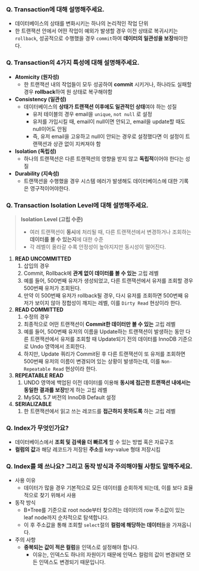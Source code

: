 ### Q. Transaction에 대해 설명해주세요.
- 데이터베이스의 상태를 변화시키는 하나의 논리적인 작업 단위
- 한 트랜잭션 안에서 어떤 작업이 예외가 발생할 경우 이전 상태로 복귀시키는 `rollback`, 성공적으로 수행했을 경우 `commit`하여 **데이터의 일관성을 보장**해야한다.
### Q. Transaction의 4가지 특성에 대해 설명해주세요.
- **Atomicity (원자성)**
    - 한 트랜잭션 내의 작업들이 모두 성공하여 **commit** 시키거나, 하나라도 실패할 경우 **rollback**하여 원 상태로 복구해야함
- **Consistency (일관성)**
    - 데이터베이스의 **상태가 트랜잭션 이후에도 일관적인 상태**여야 하는 성질
        - 유저 테이블의 경우 email을 `unique`, `not null` 로 설정
        - 유저를 가입시킬 때, email이 null이면 안되고, email을 update할 때도 null이어도 안됨
        - 즉, 유저 email을 고유하고 null이 안되는 경우로 설정했다면 이 설정이 트랜잭션과 상관 없이 지켜져야 함
- **Isolation (독립성)**
    - 하나의 트랜잭션은 다른 트랜잭션의 영향을 받지 않고 **독립적**이어야 한다는 성질
- **Durability (지속성)**
    - 트랜잭션을 수행했을 경우 시스템 에러가 발생해도 데이터베이스에 대한 기록은 영구적이어야한다.
### Q. Transaction Isolation Level에 대해 설명해주세요.
    
> **Isolation Level (고립 수준)**
> 
> - 여러 트랜잭션이 **동시**에 처리될 때, 다른 트랜잭션에서 변경하거나 조회하는 **데이터를 볼 수 있는지**에 대한 수준
> - 각 레벨이 올라갈 수록 안정성이 높아지지만 동시성이 떨어진다.
1. **READ UNCOMMITTED**
    1. 삽입의 경우
    2. Commit, Rollback에 **관계 없이 데이터를 볼 수 있는** 고립 레벨
    3. 예를 들어, 500번째 유저가 생성되었고, 다른 트랜잭션에서 유저를 조회할 경우 500번째 유저가 조회된다.
    4. 만약 이 500번째 유저가 rollback될 경우, 다시 유저를 조회하면 500번째 유저가 보이지 않아 정합성이 깨지는 레벨, 이를 `Dirty Read` 현상이라 한다.
2. **READ COMMITTED**
    1. 수정의 경우
    2. 최종적으로 어떤 트랜잭션이 **Commit한 데이터만 볼 수 있는** 고립 레벨
    3. 예를 들어, 500번째 유저의 이름을 Update하는 트랜잭션이 발생하는 동안 다른 트랜잭션에서 유저를 조회할 때 Update되기 전의 데이터를 InnoDB 기준으로 Undo 영역에서 조회한다.
    4. 하지만, Update 쿼리가 Commit된 후 다른 트랜잭션이 또 유저를 조회하면 500번째 유저의 이름이 변경되어 있는 상황이 발생하는데, 이를 `Non-Repeatable Read` 현상이라 한다.
3. **REPEATABLE READ**
    1. UNDO 영역에 백업된 이전 데이터를 이용해 **동시에 접근한 트랜잭션 내에서는 동일한 결과를 보장**받게 하는 고립 레벨
    2. MySQL 5.7 버전의 InnoDB Default 설정
4. **SERIALIZABLE**
    1. 한 트랜잭션에서 읽고 쓰는 레코드를 **접근하지 못하도록** 하는 고립 레벨
### Q. Index가 무엇인가요?
- 데이터베이스에서 **조회 및 검색을 더 빠르게** 할 수 있는 방법 혹은 자료구조
- **컬럼의 값**과 해당 레코드가 저장된 **주소**를 key-value 형태 저장시킴
### Q. Index를 왜 쓰나요? 그리고 동작 방식과 주의해야될 사항도 말해주세요.
- 사용 이유
    - 데이터가 많을 경우 기본적으로 모든 데이터를 순회하게 되는데, 이를 보다 효율적으로 찾기 위해서 사용
- 동작 방식
    - B+Tree를 기준으로 root node부터 찾으려는 데이터의 row 주소값이 있는 leaf node까지 순차적으로 탐색합니다.
    - 이 후 주소값을 통해 조회할 `select`절의 **컬럼에 해당하는 데이터**들을 가져옵니다.
- 주의 사항
    - **중복되는 값이 적은 컬럼**을 인덱스로 설정해야 합니다.
        - 이유는, 인덱스도 하나의 자원이기 때문에 인덱스 컬럼의 값이 변경되면 모든 인덱스도 변경되기 때문입니다.
